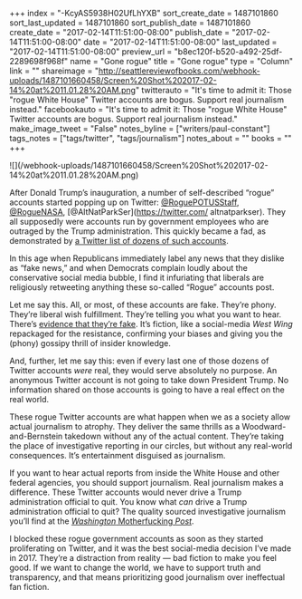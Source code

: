 +++
index = "-KcyAS5938H02UfLhYXB"
sort_create_date = 1487101860
sort_last_updated = 1487101860
sort_publish_date = 1487101860
create_date = "2017-02-14T11:51:00-08:00"
publish_date = "2017-02-14T11:51:00-08:00"
date = "2017-02-14T11:51:00-08:00"
last_updated = "2017-02-14T11:51:00-08:00"
preview_url = "b8ec120f-b520-a492-25df-2289698f968f"
name = "Gone rogue"
title = "Gone rogue"
type = "Column"
link = ""
shareimage = "http://seattlereviewofbooks.com/webhook-uploads/1487101660458/Screen%20Shot%202017-02-14%20at%2011.01.28%20AM.png"
twitterauto = "It's time to admit it: Those \"rogue White House\" Twitter accounts are bogus. Support real journalism instead."
facebookauto = "It's time to admit it: Those \"rogue White House\" Twitter accounts are bogus. Support real journalism instead."
make_image_tweet = "False"
notes_byline = ["writers/paul-constant"]
tags_notes = ["tags/twitter", "tags/journalism"]
notes_about = ""
books = ""
+++
<p class="image">![](/webhook-uploads/1487101660458/Screen%20Shot%202017-02-14%20at%2011.01.28%20AM.png)</p>

After Donald Trump’s inauguration, a number of self-described “rogue” accounts started popping up on Twitter: [@RoguePOTUSStaff](https://twitter.com/roguepotusstaff), [@RogueNASA](https://twitter.com/roguenasa), [@AltNatParkSer](https://twitter.com/ altnatparkser). They all supposedly were accounts run by government employees who are outraged by the Trump administration. This quickly became a fad, as demonstrated by [a Twitter list of dozens of such accounts](https://twitter.com/ariherzog/lists/alt-and-rogue/members). 

In this age when Republicans immediately label any news that they dislike as “fake news,” and when Democrats complain loudly about the conservative social media bubble, I find it infuriating that liberals are religiously retweeting anything these so-called “Rogue” accounts post.

Let me say this. All, or most, of these accounts are fake. They’re phony. They’re liberal wish fulfillment. They’re telling you what you want to hear. There’s [evidence that they’re fake]( https://twitter.com/MollyOShah/status/827122053723611136). It’s fiction, like a social-media *West Wing* repackaged for the resistance, confirming your biases and giving you the (phony) gossipy thrill of insider knowledge.

And, further, let me say this: even if every last one of those dozens of Twitter accounts *were* real, they would serve absolutely no purpose. An anonymous Twitter account is not going to take down President Trump. No information shared on those accounts is going to have a real effect on the real world. 

These rogue Twitter accounts are what happen when we as a society allow actual journalism to atrophy. They deliver the same thrills as a Woodward-and-Bernstein takedown without any of the actual content. They’re taking the place of investigative reporting in our circles, but without any real-world consequences. It’s entertainment disguised as journalism.

If you want to hear actual reports from inside the White House and other federal agencies, you should support journalism. Real journalism makes a difference. These Twitter accounts would never drive a Trump administration official to quit. You know what *can* drive a Trump administration official to quit? The quality sourced investigative journalism you’ll find at the [*Washington* Motherfucking *Post*](https://www.washingtonpost.com/world/national-security/michael-flynn-resigns-as-national-security-adviser/2017/02/13/0007c0a8-f26e-11e6-8d72-263470bf0401_story.html?hpid=hp_hp-banner-main_flynndesktop-1138pm%3Ahomepage%2Fstory&utm_term=.e54cb3400d39).

I blocked these rogue government accounts as soon as they started proliferating on Twitter, and it was the best social-media decision I’ve made in 2017. They’re a distraction from reality — bad fiction to make you feel good. If we want to change the world, we have to support truth and transparency, and that means prioritizing good journalism over ineffectual fan fiction.